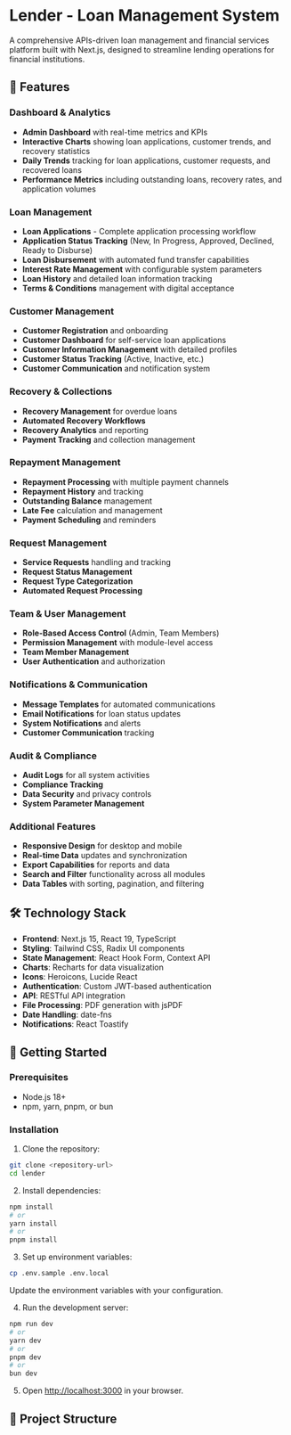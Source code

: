 # Lender - Loan Management System

A comprehensive APIs-driven loan management and financial services platform built with Next.js, designed to streamline lending operations for financial institutions.

## 🚀 Features

### Dashboard & Analytics
- **Admin Dashboard** with real-time metrics and KPIs
- **Interactive Charts** showing loan applications, customer trends, and recovery statistics
- **Daily Trends** tracking for loan applications, customer requests, and recovered loans
- **Performance Metrics** including outstanding loans, recovery rates, and application volumes

### Loan Management
- **Loan Applications** - Complete application processing workflow
- **Application Status Tracking** (New, In Progress, Approved, Declined, Ready to Disburse)
- **Loan Disbursement** with automated fund transfer capabilities
- **Interest Rate Management** with configurable system parameters
- **Loan History** and detailed loan information tracking
- **Terms & Conditions** management with digital acceptance

### Customer Management
- **Customer Registration** and onboarding
- **Customer Dashboard** for self-service loan applications
- **Customer Information Management** with detailed profiles
- **Customer Status Tracking** (Active, Inactive, etc.)
- **Customer Communication** and notification system

### Recovery & Collections
- **Recovery Management** for overdue loans
- **Automated Recovery Workflows**
- **Recovery Analytics** and reporting
- **Payment Tracking** and collection management

### Repayment Management
- **Repayment Processing** with multiple payment channels
- **Repayment History** and tracking
- **Outstanding Balance** management
- **Late Fee** calculation and management
- **Payment Scheduling** and reminders

### Request Management
- **Service Requests** handling and tracking
- **Request Status Management**
- **Request Type Categorization**
- **Automated Request Processing**

### Team & User Management
- **Role-Based Access Control** (Admin, Team Members)
- **Permission Management** with module-level access
- **Team Member Management**
- **User Authentication** and authorization

### Notifications & Communication
- **Message Templates** for automated communications
- **Email Notifications** for loan status updates
- **System Notifications** and alerts
- **Customer Communication** tracking

### Audit & Compliance
- **Audit Logs** for all system activities
- **Compliance Tracking**
- **Data Security** and privacy controls
- **System Parameter Management**

### Additional Features
- **Responsive Design** for desktop and mobile
- **Real-time Data** updates and synchronization
- **Export Capabilities** for reports and data
- **Search and Filter** functionality across all modules
- **Data Tables** with sorting, pagination, and filtering

## 🛠️ Technology Stack

- **Frontend**: Next.js 15, React 19, TypeScript
- **Styling**: Tailwind CSS, Radix UI components
- **State Management**: React Hook Form, Context API
- **Charts**: Recharts for data visualization
- **Icons**: Heroicons, Lucide React
- **Authentication**: Custom JWT-based authentication
- **API**: RESTful API integration
- **File Processing**: PDF generation with jsPDF
- **Date Handling**: date-fns
- **Notifications**: React Toastify

## 🚀 Getting Started

### Prerequisites
- Node.js 18+ 
- npm, yarn, pnpm, or bun

### Installation

1. Clone the repository:
```bash
git clone <repository-url>
cd lender
```

2. Install dependencies:
```bash
npm install
# or
yarn install
# or
pnpm install
```

3. Set up environment variables:
```bash
cp .env.sample .env.local
```
Update the environment variables with your configuration.

4. Run the development server:
```bash
npm run dev
# or
yarn dev
# or
pnpm dev
# or
bun dev
```

5. Open [http://localhost:3000](http://localhost:3000) in your browser.

## 📁 Project Structure
